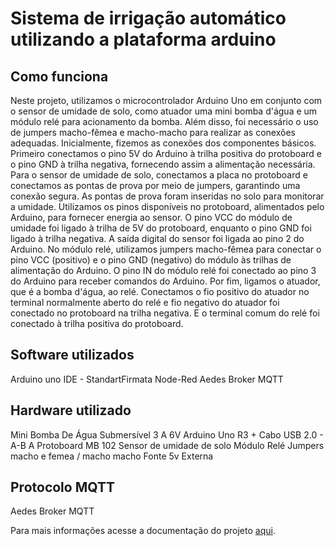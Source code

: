 # Sistema de irrigação automático utilizando a plataforma arduino

## Como funciona
Neste projeto, utilizamos o microcontrolador Arduino Uno em conjunto com o sensor de umidade de solo, como atuador uma mini bomba d'água e um módulo relé para acionamento da bomba. Além disso, foi necessário o uso de jumpers macho-fêmea e macho-macho para realizar as conexões adequadas.
Inicialmente, fizemos as conexões dos componentes básicos. Primeiro conectamos o pino 5V do Arduino à trilha positiva do protoboard e o pino GND à trilha negativa, fornecendo assim a alimentação necessária.
Para o sensor de umidade de solo, conectamos a placa no protoboard e conectamos as pontas de prova por meio de jumpers, garantindo uma conexão segura. As pontas de prova foram inseridas no solo para monitorar a umidade. Utilizamos os pinos disponíveis no protoboard, alimentados pelo Arduino, para fornecer energia ao sensor. O pino VCC do módulo de umidade foi ligado à trilha de 5V do protoboard, enquanto o pino GND foi ligado à trilha negativa. A saída digital do sensor foi ligada ao pino 2 do Arduino.
No módulo relé, utilizamos jumpers macho-fêmea para conectar o pino VCC (positivo) e o pino GND (negativo) do módulo às trilhas de alimentação do Arduino. O pino IN do módulo relé foi conectado ao pino 3 do Arduino para receber comandos do Arduino.
Por fim, ligamos o atuador, que é a  bomba d'água, ao relé. Conectamos o fio positivo do atuador no terminal normalmente aberto do relé e fio negativo do atuador foi conectado no protoboard na trilha negativa. E o terminal comum do relé foi conectado à trilha positiva do protoboard.

## Software utilizados

Arduino uno IDE - StandartFirmata
Node-Red
Aedes Broker MQTT

## Hardware utilizado
Mini Bomba De Água Submersível 3 A 6V
Arduino Uno R3 + Cabo USB 2.0 - A-B
A Protoboard MB 102
Sensor de umidade de solo
Módulo Relé
Jumpers macho e femea / macho macho
Fonte 5v Externa

## Protocolo MQTT
Aedes Broker MQTT

Para mais informações acesse a documentação do projeto [aqui](https://github.com/jessica-pitton/irrigacao/blob/main/Doc%20sistema%20irrigacao.pdf).

